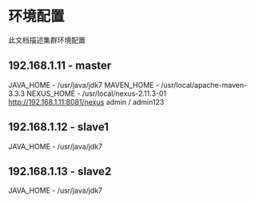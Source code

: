 # 环境配置

  此文档描述集群环境配置

## 192.168.1.11 - master
JAVA_HOME - /usr/java/jdk7
MAVEN_HOME - /usr/local/apache-maven-3.3.3
NEXUS_HOME - /usr/local/nexus-2.11.3-01
  http://192.168.1.11:8081/nexus
    admin / admin123

## 192.168.1.12 - slave1
JAVA_HOME - /usr/java/jdk7

## 192.168.1.13 - slave2
JAVA_HOME - /usr/java/jdk7
